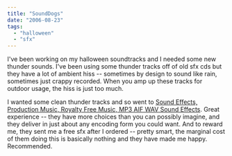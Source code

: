 ```yaml
---
title: "SoundDogs"
date: "2006-08-23"
tags: 
  - "halloween"
  - "sfx"
---
```


I've been working on my halloween soundtracks and I needed some new thunder sounds. I've been using some thunder tracks off of old sfx cds but they have a lot of ambient hiss -- sometimes by design to sound like rain, sometimes just crappy recorded. When you amp up these tracks for outdoor usage, the hiss is just too much.

I wanted some clean thunder tracks and so went to [Sound Effects, Production Music, Royalty Free Music, MP3 AIF WAV Sound Effects](http://www.sounddogs.com/ "Sound Effects, Production Music, Royalty Free Music, MP3 AIF WAV Sound Effects"). Great experience -- they have more choices than you can possibly imagine, and they deliver in just about any encoding form you could want. And to reward me, they sent me a free sfx after I ordered -- pretty smart, the marginal cost of them doing this is basically nothing and they have made me happy. Recommended.
